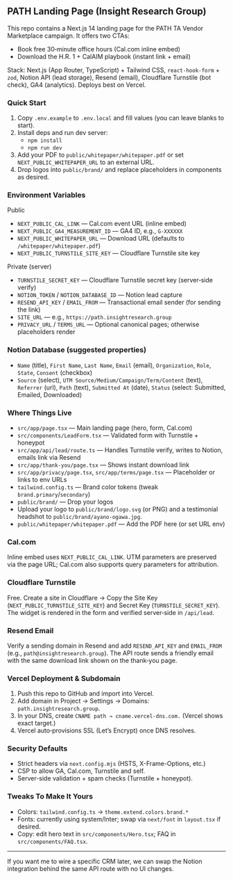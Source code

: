## PATH Landing Page (Insight Research Group)

This repo contains a Next.js 14 landing page for the PATH TA Vendor Marketplace campaign. It offers two CTAs:
- Book free 30‑minute office hours (Cal.com inline embed)
- Download the H.R. 1 + CalAIM playbook (instant link + email)

Stack: Next.js (App Router, TypeScript) + Tailwind CSS, `react-hook-form` + `zod`, Notion API (lead storage), Resend (email), Cloudflare Turnstile (bot check), GA4 (analytics). Deploys best on Vercel.

### Quick Start
1. Copy `.env.example` to `.env.local` and fill values (you can leave blanks to start).
2. Install deps and run dev server:
   - `npm install`
   - `npm run dev`
3. Add your PDF to `public/whitepaper/whitepaper.pdf` or set `NEXT_PUBLIC_WHITEPAPER_URL` to an external URL.
4. Drop logos into `public/brand/` and replace placeholders in components as desired.

### Environment Variables

Public
- `NEXT_PUBLIC_CAL_LINK` — Cal.com event URL (inline embed)
- `NEXT_PUBLIC_GA4_MEASUREMENT_ID` — GA4 ID, e.g., `G-XXXXXX`
- `NEXT_PUBLIC_WHITEPAPER_URL` — Download URL (defaults to `/whitepaper/whitepaper.pdf`)
- `NEXT_PUBLIC_TURNSTILE_SITE_KEY` — Cloudflare Turnstile site key

Private (server)
- `TURNSTILE_SECRET_KEY` — Cloudflare Turnstile secret key (server‑side verify)
- `NOTION_TOKEN` / `NOTION_DATABASE_ID` — Notion lead capture
- `RESEND_API_KEY` / `EMAIL_FROM` — Transactional email sender (for sending the link)
- `SITE_URL` — e.g., `https://path.insightresearch.group`
- `PRIVACY_URL` / `TERMS_URL` — Optional canonical pages; otherwise placeholders render

### Notion Database (suggested properties)
- `Name` (title), `First Name`, `Last Name`, `Email` (email), `Organization`, `Role`, `State`, `Consent` (checkbox)
- `Source` (select), `UTM Source/Medium/Campaign/Term/Content` (text), `Referrer` (url), `Path` (text), `Submitted At` (date), `Status` (select: Submitted, Emailed, Downloaded)

### Where Things Live
- `src/app/page.tsx` — Main landing page (hero, form, Cal.com)
- `src/components/LeadForm.tsx` — Validated form with Turnstile + honeypot
- `src/app/api/lead/route.ts` — Handles Turnstile verify, writes to Notion, emails link via Resend
- `src/app/thank-you/page.tsx` — Shows instant download link
- `src/app/privacy/page.tsx`, `src/app/terms/page.tsx` — Placeholder or links to env URLs
- `tailwind.config.ts` — Brand color tokens (tweak `brand.primary`/`secondary`)
- `public/brand/` — Drop your logos
- Upload your logo to `public/brand/logo.svg` (or PNG) and a testimonial headshot to `public/brand/ayano-ogawa.jpg`.
- `public/whitepaper/whitepaper.pdf` — Add the PDF here (or set URL env)

### Cal.com
Inline embed uses `NEXT_PUBLIC_CAL_LINK`. UTM parameters are preserved via the page URL; Cal.com also supports query parameters for attribution.

### Cloudflare Turnstile
Free. Create a site in Cloudflare → Copy the Site Key (`NEXT_PUBLIC_TURNSTILE_SITE_KEY`) and Secret Key (`TURNSTILE_SECRET_KEY`). The widget is rendered in the form and verified server‑side in `/api/lead`.

### Resend Email
Verify a sending domain in Resend and add `RESEND_API_KEY` and `EMAIL_FROM` (e.g., `path@insightresearch.group`). The API route sends a friendly email with the same download link shown on the thank‑you page.

### Vercel Deployment & Subdomain
1. Push this repo to GitHub and import into Vercel.
2. Add domain in Project → Settings → Domains: `path.insightresearch.group`.
3. In your DNS, create `CNAME path → cname.vercel-dns.com.` (Vercel shows exact target.)
4. Vercel auto‑provisions SSL (Let’s Encrypt) once DNS resolves.

### Security Defaults
- Strict headers via `next.config.mjs` (HSTS, X-Frame-Options, etc.)
- CSP to allow GA, Cal.com, Turnstile and self.
- Server-side validation + spam checks (Turnstile + honeypot).

### Tweaks To Make It Yours
- Colors: `tailwind.config.ts` → `theme.extend.colors.brand.*`
- Fonts: currently using system/Inter; swap via `next/font` in `layout.tsx` if desired.
- Copy: edit hero text in `src/components/Hero.tsx`; FAQ in `src/components/FAQ.tsx`.

---

If you want me to wire a specific CRM later, we can swap the Notion integration behind the same API route with no UI changes.
